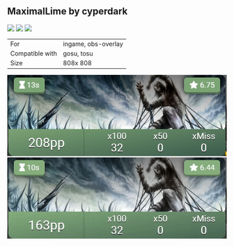 ## MaximalLime by cyperdark

<a href="https://github.com/cyperdark" target="_blank"><img width="30" src="https://cdn-icons-png.flaticon.com/128/5968/5968866.png" /></a>  <a href="https://twitter.com/cpol_owo" target="_blank"><img width="30" src="https://cdn-icons-png.flaticon.com/128/733/733579.png" /></a>  <a href="https://discord.gg/rYHNggbhyY" target="_blank"><img width="30" src="https://cdn-icons-png.flaticon.com/128/5968/5968756.png" /></a>  

|||
| ------------- | ------------- |
| For | ingame, obs-overlay
| Compatible with | gosu, tosu |
| Size |  808x 808 |


<img src="/.github/images/maximallime by cyperdark.jpg" /> <img src="/.github/gifs/maximallime by cyperdark.gif" /> 
